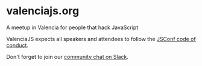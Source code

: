 valenciajs.org
==============

A meetup in Valencia for people that hack JavaScript

ValenciaJS expects all speakers and attendees to follow the [JSConf code of conduct](http://jsconf.com/codeofconduct.html). 

Don't forget to join our [community chat on Slack](http://valenciajs.herokuapp.com/).
